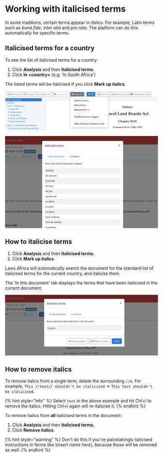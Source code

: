 # Working with italicised terms

In some traditions, certain terms appear in _italics._ For example, Latin terms such as _bona fide_, _inter alia_ and _pro rata_. The platform can do this automatically for specific terms.

## Italicised terms for a country

To see the list of italicised terms for a country:

1. Click **Analysis** and then **Italicised terms**.
2. Click **In \<country>** (e.g. 'In South Africa')

The listed terms will be italicised if you click **Mark up italics**.

![](<../../.gitbook/assets/image (140).png>)

![](<../../.gitbook/assets/image (115).png>)

## How to italicise terms

1. Click **Analysis** and then **Italicised terms**.
2. Click **Mark up italics**.

Laws.Africa will automatically search the document for the standard list of italicised terms for the current country, and italicise them.

The 'In this document' tab displays the terms that have been italicised in the current document.

![](<../../.gitbook/assets/image (69).png>)

## How to remove italics

To remove italics from a single term, delete the surrounding `//`s. For example, `This //text// shouldn't be italicised` → `This text shouldn't be italicised`.&#x20;

{% hint style="info" %}
Select `text` in the above example and hit Ctrl+I to remove the italics. Hitting Ctrl+I again will re-italicise it.
{% endhint %}

To remove italics from **all** italicised terms in the document:

1. Click **Analysis** and then **Italicised terms**.
2. Click **Remove italics**.

{% hint style="warning" %}
Don't do this if you've painstakingly italicised instructions in forms like (_insert name here_), because those will be removed as well.
{% endhint %}
